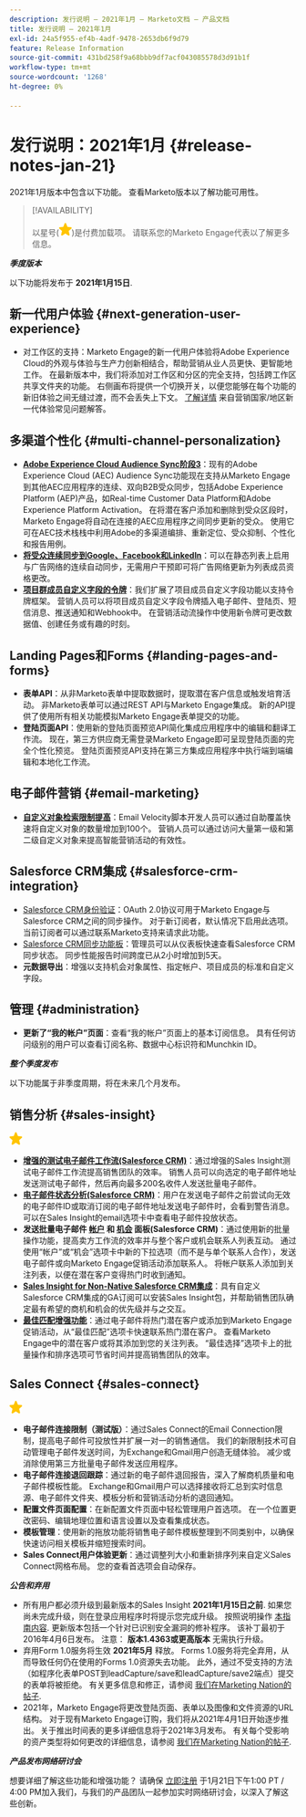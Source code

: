 ```yaml
---
description: 发行说明 — 2021年1月 — Marketo文档 — 产品文档
title: 发行说明 — 2021年1月
exl-id: 24a5f955-ef4b-4adf-9478-2653db6f9d79
feature: Release Information
source-git-commit: 431bd258f9a68bbb9df7acf043085578d3d91b1f
workflow-type: tm+mt
source-wordcount: '1268'
ht-degree: 0%

---
```


# 发行说明：2021年1月 {#release-notes-jan-21}

2021年1月版本中包含以下功能。 查看Marketo版本以了解功能可用性。

>[!AVAILABILITY]
>
>以星号(![(star)](assets/yellow-star.png))是付费加载项。 请联系您的Marketo Engage代表以了解更多信息。

**_季度版本_**

以下功能将发布于 **2021年1月15日**.

## 新一代用户体验 {#next-generation-user-experience}

* 对工作区的支持：Marketo Engage的新一代用户体验将Adobe Experience Cloud的外观与体验与生产力创新相结合，帮助营销从业人员更快、更智能地工作。 在最新版本中，我们将添加对工作区和分区的完全支持，包括跨工作区共享文件夹的功能。 右侧画布将提供一个切换开关，以便您能够在每个功能的新旧体验之间无缝过渡，而不会丢失上下文。 [了解详情](https://nation.marketo.com/t5/The-modern-ux/modern-ux-FAQ/ba-p/307124) 来自营销国家/地区新一代体验常见问题解答。

## 多渠道个性化 {#multi-channel-personalization}

* **[Adobe Experience Cloud Audience Sync阶段3](/help/marketo/product-docs/core-marketo-concepts/smart-lists-and-static-lists/static-lists/send-a-list-to-adobe-experience-cloud.md)**：现有的Adobe Experience Cloud (AEC) Audience Sync功能现在支持从Marketo Engage到其他AEC应用程序的连续、双向B2B受众同步，包括Adobe Experience Platform (AEP)产品，如Real-time Customer Data Platform和Adobe Experience Platform Activation。  在将潜在客户添加和删除到受众区段时，Marketo Engage将自动在连接的AEC应用程序之间同步更新的受众。 使用它可在AEC技术栈栈中利用Adobe的多渠道编排、重新定位、受众抑制、个性化和报告用例。
* **[将受众连续同步到Google、Facebook和LinkedIn](/help/marketo/product-docs/demand-generation/ad-network-integrations/send-a-list-to-an-ad-network.md)**：可以在静态列表上启用与广告网络的连续自动同步，无需用户干预即可将广告网络更新为列表成员资格更改。
* **[项目群成员自定义字段的令牌](/help/marketo/product-docs/core-marketo-concepts/programs/tokens/program-member-custom-field-tokens.md)**：我们扩展了项目成员自定义字段功能以支持令牌框架。 营销人员可以将项目成员自定义字段令牌插入电子邮件、登陆页、短信消息、推送通知和Webhook中。 在营销活动流操作中使用新令牌可更改数据值、创建任务或有趣的时刻。

## Landing Pages和Forms {#landing-pages-and-forms}

* **表单API**：从非Marketo表单中提取数据时，提取潜在客户信息或触发培育活动。 非Marketo表单可以通过REST API与Marketo Engage集成。 新的API提供了使用所有相关功能模拟Marketo Engage表单提交的功能。
* **登陆页面API**：使用新的登陆页面预览API简化集成应用程序中的编辑和翻译工作流。 现在，第三方供应商无需登录Marketo Engage即可呈现登陆页面的完全个性化预览。  登陆页面预览API支持在第三方集成应用程序中执行端到端编辑和本地化工作流。

## 电子邮件营销 {#email-marketing}

* **[自定义对象检索限制提高](/help/marketo/product-docs/administration/email-setup/change-custom-object-retrieval-limits-in-velocity-scripting.md)**：Email Velocity脚本开发人员可以通过自助覆盖快速将自定义对象的数量增加到100个。 营销人员可以通过访问大量第一级和第二级自定义对象来提高智能营销活动的有效性。

## Salesforce CRM集成 {#salesforce-crm-integration}

* [Salesforce CRM身份验证](/help/marketo/product-docs/crm-sync/salesforce-sync/log-in-using-oauth-2-0.md)：OAuth 2.0协议可用于Marketo Engage与Salesforce CRM之间的同步操作。 对于新订阅者，默认情况下启用此选项。 当前订阅者可以通过联系Marketo支持来请求此功能。
* [Salesforce CRM同步功能板](/help/marketo/product-docs/crm-sync/salesforce-sync/salesforce-sync-errors.md)：管理员可以从仪表板快速查看Salesforce CRM同步状态。 同步性能报告时间跨度已从2小时增加到5天。
* **元数据导出**：增强以支持机会对象属性、指定帐户、项目成员的标准和自定义字段。

## 管理 {#administration}

* **更新了“我的帐户”页面**：查看“我的帐户”页面上的基本订阅信息。 具有任何访问级别的用户可以查看订阅名称、数据中心标识符和Munchkin ID。

**_整个季度发布_**

以下功能属于非季度周期，将在未来几个月发布。

## 销售分析 {#sales-insight}

![(star)](assets/yellow-star.png)

* **[增强的测试电子邮件工作流(Salesforce CRM)](/help/marketo/product-docs/marketo-sales-insight/msi-for-salesforce/features/actions-in-the-msi-panel/send-marketo-email/send-a-test-email.md)**：通过增强的Sales Insight测试电子邮件工作流提高销售团队的效率。 销售人员可以向选定的电子邮件地址发送测试电子邮件，然后再向最多200名收件人发送批量电子邮件。
* **[电子邮件状态分析(Salesforce CRM)](/help/marketo/product-docs/marketo-sales-insight/msi-for-salesforce/features/tabs-in-the-msi-panel/email-tab.md)**：用户在发送电子邮件之前尝试向无效的电子邮件ID或取消订阅的电子邮件地址发送电子邮件时，会看到警告消息。  可以在Sales Insight的email选项卡中查看电子邮件投放状态。
* **发送批量电子邮件 [帐户](/help/marketo/product-docs/marketo-sales-insight/msi-for-salesforce/features/msi-feature-overview.md#account-layout) 和 [机会](/help/marketo/product-docs/marketo-sales-insight/msi-for-salesforce/features/msi-feature-overview.md#opportunity-layout) 面板(Salesforce CRM)**：通过使用新的批量操作功能，提高卖方工作流的效率并与整个客户或机会联系人列表互动。 通过使用“帐户”或“机会”选项卡中新的下拉选项（而不是与单个联系人合作），发送电子邮件或向Marketo Engage促销活动添加联系人。 将帐户联系人添加到关注列表，以便在潜在客户变得热门时收到通知。
* **[Sales Insight for Non-Native Salesforce CRM集成](/help/marketo/product-docs/marketo-sales-insight/sales-insight-for-non-native-salesforce-integrations.md)**：具有自定义Salesforce CRM集成的GA订阅可以安装Sales Insight包，并帮助销售团队确定最有希望的商机和机会的优先级并与之交互。
* **[最佳匹配增强功能](/help/marketo/product-docs/marketo-sales-insight/msi-for-salesforce/features/marketo-tab/best-bets.md)**：通过电子邮件将热门潜在客户或添加到Marketo Engage促销活动，从“最佳匹配”选项卡快速联系热门潜在客户。 查看Marketo Engage中的潜在客户或将其添加到您的关注列表。 “最佳选择”选项卡上的批量操作和排序选项可节省时间并提高销售团队的效率。

## Sales Connect {#sales-connect}

![(star)](assets/yellow-star.png)

* **电子邮件连接限制（测试版）**：通过Sales Connect的Email Connection限制，提高电子邮件可投放性并扩展一对一的销售通信。 我们的新限制技术可自动管理电子邮件发送时间，为Exchange和Gmail用户创造无缝体验。 减少或消除使用第三方批量电子邮件发送应用程序。
* **电子邮件连接退回跟踪**：通过新的电子邮件退回报告，深入了解商机质量和电子邮件模板性能。 Exchange和Gmail用户可以选择接收将汇总到实时信息源、电子邮件文件夹、模板分析和营销活动分析的退回通知。
* **配置文件页面配置**：在新配置文件页面中轻松管理用户首选项。 在一个位置更改密码、编辑地理位置和语言设置以及查看集成状态。
* **模板管理**：使用新的拖放功能将销售电子邮件模板整理到不同类别中，以确保快速访问相关模板并缩短搜索时间。
* **Sales Connect用户体验更新**：通过调整列大小和重新排序列来自定义Sales Connect网格布局。 您的查看首选项会自动保存。

**_公告和弃用_**

* 所有用户都必须升级到最新版本的Sales Insight **2021年1月15日之前**. 如果您尚未完成升级，则在登录应用程序时将提示您完成升级。 按照说明操作 [本指南内容](/help/marketo/product-docs/marketo-sales-insight/msi-for-salesforce/upgrading/upgrading-your-msi-package.md). 更新版本包括一个针对已识别安全漏洞的修补程序。 该补丁最初于2016年4月6日发布。 注意： **版本1.4363或更高版本** 无需执行升级。
* 弃用Form 1.0服务将生效 **2021年5月** 释放。 Forms 1.0服务将完全弃用，从而导致任何仍在使用的Forms 1.0资源失去功能。 此外，通过不受支持的方法（如程序化表单POST到leadCapture/save和leadCapture/save2端点）提交的表单将被拒绝。 有关更多信息和修正，请参阅 [我们在Marketing Nation的帖子](https://nation.marketo.com/t5/Product-Documents/Upcoming-Changes-to-the-Marketo-Engage-Form-Platform/ta-p/306631).
* 2021年，Marketo Engage将更改登陆页面、表单以及图像和文件资源的URL结构。 对于现有Marketo Engage订购，我们将从2021年4月1日开始逐步推出。 关于推出时间表的更多详细信息将于2021年3月发布。 有关每个受影响的资产类型将如何更改的详细信息，请参阅 [我们在Marketing Nation的帖子](https://nation.marketo.com/t5/Product-Documents/Upcoming-Changes-to-Design-Studio-URLs/ta-p/306632).

**_产品发布网络研讨会_**

想要详细了解这些功能和增强功能？ 请确保 [立即注册](https://engage.marketo.com/January_21_Release_Webinar_Registration.html) 于1月21日下午1:00 PT / 4:00 PM加入我们，与我们的产品团队一起参加实时网络研讨会，以深入了解这些创新。
